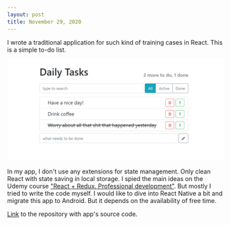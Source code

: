 ```yaml
---
layout: post
title: November 29, 2020
---
```


I wrote a traditional application for such kind of training cases in React. This is a simple to-do list. 

![](/images/react-app-daily-tasks.PNG)

In my app, I don't use any extensions for state management. Only clean React with state saving in local storage. I spied the main ideas on the Udemy course ["React + Redux. Professional development"](https://www.udemy.com/course/pro-react-redux/). But mostly I tried to write the code myself. I would like to dive into React Native a bit and migrate this app to Android. But it depends on the availability of free time.

[Link](https://github.com/Vostbur/daily-tasks) to the repository with app's source code.
